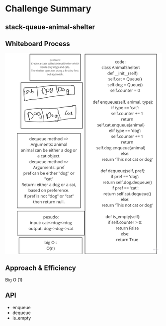 
# Challenge Summary
## stack-queue-animal-shelter

## Whiteboard Process
![stack-and-queue](code12.jpg)


## Approach & Efficiency
Big O (1)

## API
- enqueue
- dequeue 
- is_empty